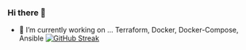 ### Hi there 👋

<!--
**bolaji2274/bolaji2274** is a ✨ _special_ ✨ repository because its `README.md` (this file) appears on your GitHub profile.
Vuejs, Nodejs, MySQL, JavaScript, Python
Here are some ideas to get you started:
-->
- 🔭 I’m currently working on ... Terraform, Docker, Docker-Compose, Ansible
[![GitHub Streak](https://streak-stats.demolab.com/?user=bolaji2274)](https://git.io/streak-stats)
 <!--
- 🌱 I’m currently learning ... Terraform, AWS, Ansible
-  
- 👯 I’m looking to collaborate on ... Te  
- 🤔 I’m looking for help with ...
- 💬 Ask me about ...  
- 📫 How to reach me: ...
- 😄 Pronouns: ...
- ⚡ Fun fact: ...
-->
